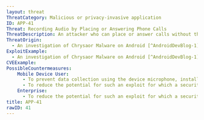 ```yaml
---
layout: threat
ThreatCategory: Malicious or privacy-invasive application
ID: APP-41
Threat: Recording Audio by Placing or Answering Phone Calls
ThreatDescription: An attacker who can place or answer calls without the device user's knowledge could remotely record audio from within the vicinity of the device without directly accessing the device microphone.
ThreatOrigin:
  - An investigation of Chrysaor Malware on Android [^AndroidDevBlog-1]
ExploitExample:
  - An investigation of Chrysaor Malware on Android [^AndroidDevBlog-1]
CVEExample:
PossibleCountermeasures:
    Mobile Device User:
      - To prevent data collection using the device microphone, install a protective cover over the device which reliably blocks sound from being picked up when features requiring use of the microphone are not in use. Alternatively, turn off the device or do not take it into areas in which audio collection is a main concern.
      - To reduce the potential for such an exploit for which a security patch is available, ensure OS security updates are installed in a timely fashion.
    Enterprise:
      - To reduce the potential for such an exploit for which a security patch is available, ensure OS security updates are installed in a timely fashion.
title: APP-41
rawID: 41
---
```

